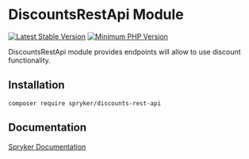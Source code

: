 # DiscountsRestApi Module
[![Latest Stable Version](https://poser.pugx.org/spryker/discounts-rest-api/v/stable.svg)](https://packagist.org/packages/spryker/discounts-rest-api)
[![Minimum PHP Version](https://img.shields.io/badge/php-%3E%3D%208.1-8892BF.svg)](https://php.net/)

DiscountsRestApi module provides endpoints will allow to use discount functionality.

## Installation

```
composer require spryker/discounts-rest-api
```

## Documentation

[Spryker Documentation](https://docs.spryker.com)
